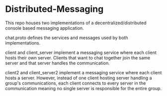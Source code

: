 # Distributed-Messaging

This repo houses two implementations of a decentralized/distributed console based messaging application.

chat.proto defines the services and messages used by both implementations.

client and client_server implement a messaging service where each client hosts their own server. Clients that want to chat together join the same server and that server handles the communication.

client2 and client_server2 implement a messaging service where each client hosts a server. However, instead of one client hosting server handling a group's communications, each client connects to every server in the communication meaning no single server is responsible for the entire group.

